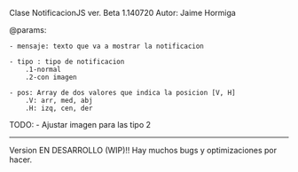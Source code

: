 
Clase NotificacionJS
ver. Beta 1.140720
Autor: Jaime Hormiga

 @params:

    - mensaje: texto que va a mostrar la notificacion

    - tipo : tipo de notificacion
        .1-normal
        .2-con imagen

    - pos: Array de dos valores que indica la posicion [V, H]
        .V: arr, med, abj
        .H: izq, cen, der

 TODO:
    - Ajustar imagen para las tipo 2

---------------------------------------------------------

Version EN DESARROLLO (WIP)!!
Hay muchos bugs y optimizaciones por hacer.